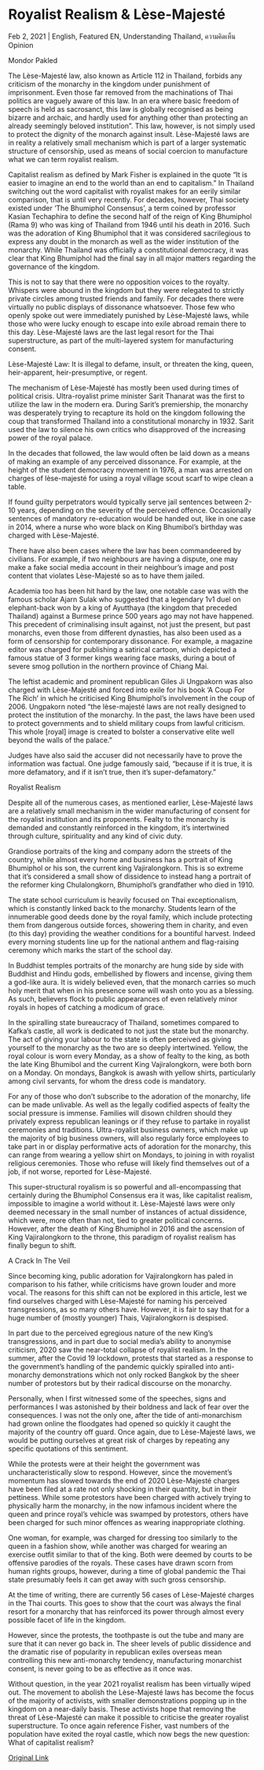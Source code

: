 # Royalist Realism & Lèse-Majesté

Feb 2, 2021 | English, Featured EN, Understanding Thailand, ความคิดเห็น Opinion





Mondor Pakled

The Lèse-Majesté law, also known as Article 112 in Thailand, forbids any criticism of the monarchy in the kingdom under punishment of imprisonment. Even those far removed from the machinations of Thai politics are vaguely aware of this law. In an era where basic freedom of speech is held as sacrosanct, this law is globally recognised as being bizarre and archaic, and hardly used for anything other than protecting an already seemingly beloved institution”. This law, however, is not simply used to protect the dignity of the monarch against insult. Lèse-Majesté laws are in reality a relatively small mechanism which is part of a larger systematic structure of censorship, used as means of social coercion to manufacture what we can term royalist realism. 

Capitalist realism as defined by Mark Fisher is explained in the quote “It is easier to imagine an end to the world than an end to capitalism.” In Thailand switching out the word capitalist with royalist makes for an eerily similar comparison, that is until very recently. For decades, however, Thai society existed under ‘The Bhumiphol Consensus’, a term coined by professor Kasian Techaphira to define the second half of the reign of King Bhumiphol (Rama 9) who was king of Thailand from 1946 until his death in 2016. Such was the adoration of King Bhumiphol that it was considered sacrilegious to express any doubt in the monarch as well as the wider institution of the monarchy. While Thailand was officially a constitutional democracy, it was clear that King Bhumiphol had the final say in all major matters regarding the governance of the kingdom.

This is not to say that there were no opposition voices to the royalty. Whispers were abound in the kingdom but they were relegated to strictly private circles among trusted friends and family. For decades there were virtually no public displays of dissonance whatsoever. Those few who openly spoke out were immediately punished by Lèse-Majesté laws, while those who were lucky enough to escape into exile abroad remain there to this day. Lèse-Majesté laws are the last legal resort for the Thai superstructure, as part of the multi-layered system for manufacturing consent. 



Lèse-Majesté Law: It is illegal to defame, insult, or threaten the king, queen, heir-apparent, heir-presumptive, or regent.

The mechanism of Lèse-Majesté has mostly been used during times of political crisis. Ultra-royalist prime minister Sarit Thanarat was the first to utilize the law in the modern era. During Sarit’s premiership, the monarchy was desperately trying to recapture its hold on the kingdom following the coup that transformed Thailand into a constitutional monarchy in 1932. Sarit used the law to silence his own critics who disapproved of the increasing power of the royal palace. 

In the decades that followed, the law would often be laid down as a means of making an example of any perceived dissonance. For example, at the height of the student democracy movement in 1976, a man was arrested on charges of lèse-majesté for using a royal village scout scarf to wipe clean a table. 

If found guilty perpetrators would typically serve jail sentences between 2-10 years, depending on the severity of the perceived offence. Occasionally sentences of mandatory re-education would be handed out, like in one case in 2014, where a nurse who wore black on King Bhumibol’s birthday was charged with Lèse-Majesté.

There have also been cases where the law has been commandeered by civilians. For example, if two neighbours are having a dispute, one may make a fake social media account in their neighbour’s image and post content that violates Lèse-Majesté so as to have them jailed.

Academia too has been hit hard by the law, one notable case was with the famous scholar Ajarn Sulak who suggested that a legendary 1v1 duel on elephant-back won by a king of Ayutthaya (the kingdom that preceded Thailand) against a Burmese prince 500 years ago may not have happened. This precedent of criminalising insult against, not just the present, but past monarchs, even those from different dynasties, has also been used as a form of censorship for contemporary dissonance. For example, a magazine editor was charged for publishing a satirical cartoon, which depicted a famous statue of 3 former kings wearing face masks, during a bout of severe smog pollution in the northern province of Chiang Mai.

The leftist academic and prominent republican Giles Ji Ungpakorn was also charged with Lèse-Majesté and forced into exile for his book ‘A Coup For The Rich’ in which he criticised King Bhumiphol’s involvement in the coup of 2006. Ungpakorn noted “the lèse-majesté laws are not really designed to protect the institution of the monarchy. In the past, the laws have been used to protect governments and to shield military coups from lawful criticism. This whole [royal] image is created to bolster a conservative elite well beyond the walls of the palace.”

Judges have also said the accuser did not necessarily have to prove the information was factual. One judge famously said, “because if it is true, it is more defamatory, and if it isn’t true, then it’s super-defamatory.”

Royalist Realism

Despite all of the numerous cases, as mentioned earlier, Lèse-Majesté laws are a relatively small mechanism in the wider manufacturing of consent for the royalist institution and its proponents. Fealty to the monarchy is demanded and constantly reinforced in the kingdom, it’s intertwined through culture, spirituality and any kind of civic duty. 

Grandiose portraits of the king and company adorn the streets of the country, while almost every home and business has a portrait of King Bhumiphol or his son, the current king Vajiralongkorn. This is so extreme that it’s considered a small show of dissidence to instead hang a portrait of the reformer king Chulalongkorn, Bhumiphol’s grandfather who died in 1910.

The state school curriculum is heavily focused on Thai exceptionalism, which is constantly linked back to the monarchy. Students learn of the innumerable good deeds done by the royal family, which include protecting them from dangerous outside forces, showering them in charity, and even (to this day) providing the weather conditions for a bountiful harvest. Indeed every morning students line up for the national anthem and flag-raising ceremony which marks the start of the school day.

In Buddhist temples portraits of the monarchy are hung side by side with Buddhist and Hindu gods, embellished by flowers and incense, giving them a god-like aura. It is widely believed even, that the monarch carries so much holy merit that when in his presence some will wash onto you as a blessing. As such, believers flock to public appearances of even relatively minor royals in hopes of catching a modicum of grace.



In the spiralling state bureaucracy of Thailand, sometimes compared to Kafka’s castle, all work is dedicated to not just the state but the monarchy. The act of giving your labour to the state is often perceived as giving yourself to the monarchy as the two are so deeply intertwined. Yellow, the royal colour is worn every Monday, as a show of fealty to the king, as both the late King Bhumibol and the current King Vajiralongkorn, were both born on a Monday. On mondays, Bangkok is awash with yellow shirts, particularly among civil servants, for whom the dress code is mandatory.

For any of those who don’t subscribe to the adoration of the monarchy, life can be made unlivable. As well as the legally codified aspects of fealty the social pressure is immense. Families will disown children should they privately express republican leanings or if they refuse to partake in royalist ceremonies and traditions. Ultra-royalist business owners, which make up the majority of big business owners, will also regularly force employees to take part in or display performative acts of adoration for the monarchy, this can range from wearing a yellow shirt on Mondays, to joining in with royalist religious ceremonies. Those who refuse will likely find themselves out of a job, if not worse, reported for Lèse-Majesté.

This super-structural royalism is so powerful and all-encompassing that certainly during the Bhumiphol Consensus era it was, like capitalist realism, impossible to imagine a world without it. Lèse-Majesté laws were only deemed necessary in the small number of instances of actual dissidence, which were, more often than not, tied to greater political concerns. However, after the death of King Bhumiphol in 2016 and the ascension of King Vajiralongkorn to the throne, this paradigm of royalist realism has finally begun to shift. 

A Crack In The Veil

Since becoming king, public adoration for Vajiralongkorn has paled in comparison to his father, while criticisms have grown louder and more vocal. The reasons for this shift can not be explored in this article, lest we find ourselves charged with Lèse-Majesté for naming his perceived transgressions, as so many others have. However, it is fair to say that for a huge number of (mostly younger) Thais, Vajiralongkorn is despised. 

In part due to the perceived egregious nature of the new King’s transgressions, and in part due to social media’s ability to anonymise criticism, 2020 saw the near-total collapse of royalist realism. In the summer, after the Covid 19 lockdown, protests that started as a response to the government’s handling of the pandemic quickly spiralled into anti-monarchy demonstrations which not only rocked Bangkok by the sheer number of protestors but by their radical discourse on the monarchy. 

Personally, when I first witnessed some of the speeches, signs and performances I was astonished by their boldness and lack of fear over the consequences. I was not the only one, after the tide of anti-monarchism had grown online the floodgates had opened so quickly it caught the majority of the country off guard. Once again, due to Lèse-Majesté laws, we would be putting ourselves at great risk of charges by repeating any specific quotations of this sentiment. 

While the protests were at their height the government was uncharacteristically slow to respond. However, since the movement’s momentum has slowed towards the end of 2020 Lèse-Majesté charges have been filed at a rate not only shocking in their quantity, but in their pettiness. While some protestors have been charged with actively trying to physically harm the monarchy, in the now infamous incident where the queen and prince royal’s vehicle was swamped by protestors, others have been charged for such minor offences as wearing inappropriate clothing. 



One woman, for example, was charged for dressing too similarly to the queen in a fashion show, while another was charged for wearing an exercise outfit similar to that of the king. Both were deemed by courts to be offensive parodies of the royals. These cases have drawn scorn from human rights groups, however, during a time of global pandemic the Thai state presumably feels it can get away with such gross censorship.

At the time of writing, there are currently 56 cases of Lèse-Majesté charges in the Thai courts. This goes to show that the court was always the final resort for a monarchy that has reinforced its power through almost every possible facet of life in the kingdom.

However, since the protests, the toothpaste is out the tube and many are sure that it can never go back in. The sheer levels of public dissidence and the dramatic rise of popularity in republican exiles overseas mean controlling this new anti-monarchy tendency, manufacturing monarchist consent, is never going to be as effective as it once was. 

Without question, in the year 2021 royalist realism has been virtually wiped out. The movement to abolish the Lèse-Majesté laws has become the focus of the majority of activists, with smaller demonstrations popping up in the kingdom on a near-daily basis. These activists hope that removing the threat of Lèse-Majesté can make it possible to criticise the greater royalist superstructure. To once again reference Fisher, vast numbers of the population have exited the royal castle, which now begs the new question: What of capitalist realism?



[Original Link](https://www.dindeng.com/royalist-realism-lese-majeste/)